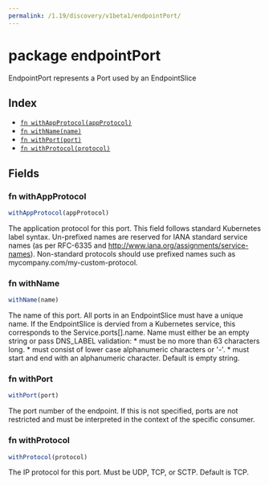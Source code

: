 ```yaml
---
permalink: /1.19/discovery/v1beta1/endpointPort/
---
```


# package endpointPort

EndpointPort represents a Port used by an EndpointSlice

## Index

* [`fn withAppProtocol(appProtocol)`](#fn-withappprotocol)
* [`fn withName(name)`](#fn-withname)
* [`fn withPort(port)`](#fn-withport)
* [`fn withProtocol(protocol)`](#fn-withprotocol)

## Fields

### fn withAppProtocol

```ts
withAppProtocol(appProtocol)
```

The application protocol for this port. This field follows standard Kubernetes label syntax. Un-prefixed names are reserved for IANA standard service names (as per RFC-6335 and http://www.iana.org/assignments/service-names). Non-standard protocols should use prefixed names such as mycompany.com/my-custom-protocol.

### fn withName

```ts
withName(name)
```

The name of this port. All ports in an EndpointSlice must have a unique name. If the EndpointSlice is dervied from a Kubernetes service, this corresponds to the Service.ports[].name. Name must either be an empty string or pass DNS_LABEL validation: * must be no more than 63 characters long. * must consist of lower case alphanumeric characters or '-'. * must start and end with an alphanumeric character. Default is empty string.

### fn withPort

```ts
withPort(port)
```

The port number of the endpoint. If this is not specified, ports are not restricted and must be interpreted in the context of the specific consumer.

### fn withProtocol

```ts
withProtocol(protocol)
```

The IP protocol for this port. Must be UDP, TCP, or SCTP. Default is TCP.